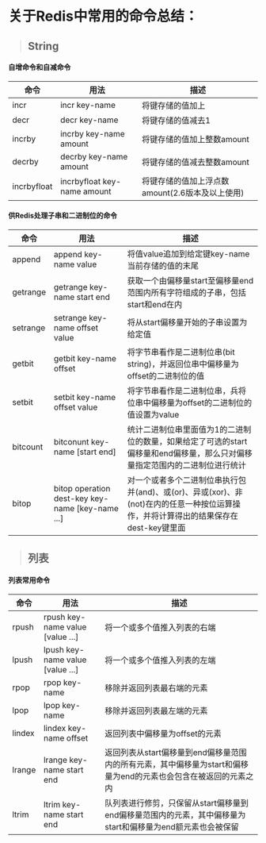 
# 关于Redis中常用的命令总结：

> ## String
#### 自增命令和自减命令

命令  | 用法 | 描述
|----|---|---|
incr | incr key-name | 将键存储的值加上
decr | decr key-name | 将键存储的值减去1
incrby | incrby key-name amount | 将键存储的值加上整数amount
decrby | decrby key-name amount | 将键存储的值减去整数amount
incrbyfloat | incrbyfloat key-name amount | 将键存储的值加上浮点数amount(2.6版本及以上使用)

#### 供Redis处理子串和二进制位的命令
命令 | 用法 | 描述
|---|---|---|
|append | append key-name value | 将值value追加到给定键key-name当前存储的值的末尾|
|getrange | getrange key-name start end | 获取一个由偏移量start至偏移量end范围内所有字符组成的子串，包括start和end在内|
|setrange | setrange key-name offset value | 将从start偏移量开始的子串设置为给定值|
|getbit | getbit key-name offset | 将字节串看作是二进制位串(bit string)，并返回位串中偏移量为offset的二进制位的值|
|setbit | setbit key-name offset value | 将字节串看作是二进制位串，兵将位串中偏移量为offset的二进制位的值设置为value|
|bitcount | bitconunt key-name [start end] | 统计二进制位串里面值为1的二进制位的数量，如果给定了可选的start偏移量和end偏移量，那么只对偏移量指定范围内的二进制位进行统计|
|bitop | bitop operation dest-key key-name [key-name ...] | 对一个或者多个二进制位串执行包并(and)、或(or)、异或(xor)、非(not)在内的任意一种按位运算操作，并将计算得出的结果保存在dest-key键里面|

> ## 列表
#### 列表常用命令

命令 | 用法 | 描述
---|---|---
rpush | rpush key-name value [value ...] | 将一个或多个值推入列表的右端
lpush | lpush key-name value [value ...] | 将一个或多个值推入列表的左端
rpop | rpop key-name | 移除并返回列表最右端的元素
lpop | lpop key-name | 移除并返回列表最左端的元素
lindex | lindex key-name offset | 返回列表中偏移量为offset的元素
lrange | lrange key-name start end | 返回列表从start偏移量到end偏移量范围内的所有元素，其中偏移量为start和偏移量为end的元素也会包含在被返回的元素之内
ltrim | ltrim key-name start end | 队列表进行修剪，只保留从start偏移量到end偏移量范围内的元素，其中偏移量为start和偏移量为end额元素也会被保留
